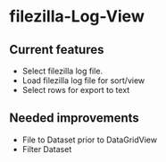 # filezilla-Log-View
## Current features
* Select filezilla log file.
* Load filezilla log file for sort/view
* Select rows for export to text

## Needed improvements
* File to Dataset prior to DataGridView
* Filter Dataset
